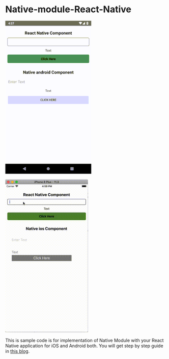 # Native-module-React-Native

![](NativeModuleAndroid.gif)

![](NativeModuleIOS.gif)


This is sample code is for implementation of Native Module with your React Native application for iOS and Android both. You will get step by step guide in [this blog](https://www.logisticinfotech.com/blog).
